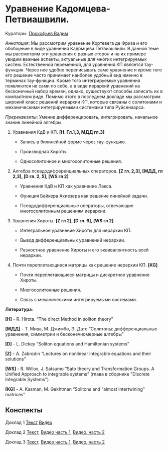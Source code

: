 # Уравнение Кадомцева-Петвиашвили.

Кураторы: [Прокофьев Вадим](mailto:vadprokofev@gmail.com)

*Аннотация*: Мы рассмотрим уравнение Кортевега де Фриза и его обобщение в виде уравнения Кадомцева Петвиашвили.  В данной теме 
мы рассмотрим эти уравнения с разных сторон и на их примере увидим важные аспекты, актуальные для многих интегрируемых 
систем. Естественной переменной, для уравнения КП является тау-функция. Через нее удобно переписывать само уравнение и кроме 
того его решение часто принимает наиболее удобный вид именно в терминах тау-функции. Кроме того интегрируемые уравнения 
появляются не сами по себе, а в виде иерархий уравнений на бесконечный набор времен, однако, существуют способы записать их 
в компактном виде. Помимо этого в последнем докладе мы рассмотрим широкий класс решений иерархии КП, которые связаны с 
солитонами и механическими интегрируемыми системами типа Руйсенаарса.

*Пререквизиты*: Умение дифференцировать, интегрировать, начальное знание линейной алгебры.

1.  Уравнения КдВ и КП. **[H. Гл.1,3, МДД гл.3]**

    - Запись в билинейной форме через тау-функцию.

    - Производная Хироты.
  
    - Односолитонное и многосолитонные решения.
    
2. Алгебра псевдодифференциальных операторов. **[Z гл. 2,3], [МДД, гл 2,3], [D гл. 2, 5], [WS гл 2]**
  
    - Уравнения КдВ и КП как уравнение Лакса.
 
    - Функция Бейкера Ахиезера как решение линейной задачи.
  
    - Псевдодифференциальные операторы, отвечающие многосолитонным решениям иерархии.
    
 
3. Уравнения Хироты. **[Z гл 2], [D гл. 6], [WS гл 2]**
   
    - Интегральное уравнение Хироты для иерархии КП.
  
    - Вывод дифференциальных уравнений иерархии.
  
    - Разностное уравнение  Хироты и его эквивалентность всей иерархии.
    
4. Почти переплетающиеся матрицы как решение иерархии КП. **[KG]**

    - Почти переплетающиеся матрицы и дискретное уравнение Хироты.

    - Многосолитонные решения.
  
    - Связь с механическими интегрируемыми системами. 

**Литература**:

**[H]**  - R. Hirota. “The direct Method in soliton theory” 

**[МДД]** - Т. Мива, М. Джимбо, Э. Дате  “Солитоны: дифференциальные уравнения, симметрии и бесконечномерные алгебры” 

**[D]** - L. Dickey “Soliton equations and Hamiltonian systems” 

**[Z]** - A. Zabrodin “Lectures on nonlinear integrable equations and their solutions”

**[WS]** - R. Willox, J. Satsumo
“Sato theory and Transformation Groups. A Unified Approach to integrable systems” (глава в сборнике "Discrete Integrable Systems") 

**[KG]** - A. Kasman, M. Gekhtman “Solitons and “almost intertwining” matrices”

## Конспекты

Доклад 1 [Текст](https://drive.google.com/file/d/1jWAgKR06cAReZSzKF3lrmTkfOIKtQDX7/view?usp=drive_link) [Видео](https://youtu.be/sfg3ctK0WwQ?list=PLLGkFbxve673kHd3MzJ1hKRLRBUkABFiP)

Доклад 2 [Текст](), [Видео часть 1](https://www.youtube.com/live/6pV7oOVW0Ww?si=UQQjFAL7TigtBI6X), [Видео, часть 2](https://www.youtube.com/live/af4x0X5adSM?si=uBLhIMHnuMyk7AuO)

Доклад 3 [Текст](), [Видео часть 1](https://youtube.com/live/aDtPyOXZLYI?feature=share), [Видео, часть 2]()



